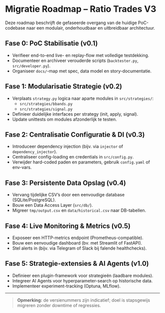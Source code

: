 

# Migratie Roadmap – Ratio Trades V3

Deze roadmap beschrijft de gefaseerde overgang van de huidige PoC-codebase naar een modulair, onderhoudbaar en uitbreidbaar architectuur.

## Fase 0: PoC Stabilisatie (v0.1)
- Verifieer end-to-end live- en replay-flow met volledige testdekking.
- Documenteer en archiveer verouderde scripts (`backtester.py`, `src/developer.py`).
- Organiseer `docs/`-map met spec, data model en story-documentatie.

## Fase 1: Modularisatie Strategie (v0.2)
- Verplaats `strategy.py` logica naar aparte modules in `src/strategies/`:
  - `src/strategies/bbands.py`
  - `src/strategies/signal.py`
- Definieer duidelijke interfaces per strategy (init, apply, signal).
- Update unittests om modules afzonderlijk te testen.

## Fase 2: Centralisatie Configuratie & DI (v0.3)
- Introduceer dependency injection (bijv. via `injector` of `dependency_injector`).
- Centraliseer config-loading en credentials in `src/config.py`.
- Verwijder hard-coded paden en parameters, gebruik `config.yaml` of env-vars.

## Fase 3: Persistente Data Opslag (v0.4)
- Vervang tijdelijke CSV’s door een eenvoudige database (SQLite/PostgreSQL).
- Bouw een Data Access Layer (`src/db/`).
- Migreer `tmp/output.csv` en `data/historical.csv` naar DB-tabellen.

## Fase 4: Live Monitoring & Metrics (v0.5)
- Exposeer een HTTP-metrics endpoint (Prometheus-compatible).
- Bouw een eenvoudige dashboard (bv. met Streamlit of FastAPI).
- Stel alerts in (bijv. via Telegram of Slack bij falende healthchecks).

## Fase 5: Strategie-extensies & AI Agents (v1.0)
- Definieer een plugin-framework voor strategieën (laadbare modules).
- Integreer AI Agents voor hyperparameter-search op historische data.
- Implementeer experiment-tracking (Optuna, MLflow).

---

> **Opmerking:** de versienummers zijn indicatief; doel is stapsgewijs migreren zonder downtime of regressies.